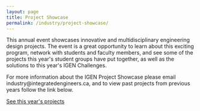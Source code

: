 ```yaml
---
layout: page
title: Project Showcase
permalink: /industry/project-showcase/
---
```


<div class="container">

<p>This annual event showcases innovative and multidisciplinary engineering design projects. The event is a great opportunity to learn about this exciting program, network with students and faculty members, and see some of the projects this year's student groups have put together, as well as the solutions to this year's IGEN Challenges.</p>

<p>For more information about the IGEN Project Showcase please email industry@integratedengineers.ca, and to view past projects from previous years follow the link below.</p>

<a href="/industry/current-projects">See this year's projects</a>

</div>
